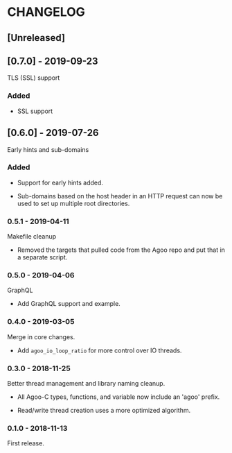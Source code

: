 # CHANGELOG

## [Unreleased]

## [0.7.0] - 2019-09-23

TLS (SSL) support

### Added

- SSL support

## [0.6.0] - 2019-07-26

Early hints and sub-domains

### Added

- Support for early hints added.

- Sub-domains based on the host header in an HTTP request can now
  be used to set up multiple root directories.

### 0.5.1 - 2019-04-11

Makefile cleanup

- Removed the targets that pulled code from the Agoo repo and put that in a separate script.

### 0.5.0 - 2019-04-06

GraphQL

- Add GraphQL support and example.

### 0.4.0 - 2019-03-05

Merge in core changes.

- Add `agoo_io_loop_ratio` for more control over IO threads.

### 0.3.0 - 2018-11-25

Better thread management and library naming cleanup.

- All Agoo-C types, functions, and variable now include an 'agoo' prefix.

- Read/write thread creation uses a more optimized algorithm.

### 0.1.0 - 2018-11-13

First release.
